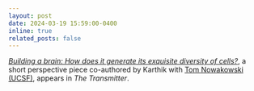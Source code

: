```yaml
---
layout: post
date: 2024-03-19 15:59:00-0400
inline: true
related_posts: false
---
```


<i>[Building a brain: How does it generate its exquisite diversity of cells?](https://www.thetransmitter.org/defining-cell-types/building-a-brain-how-does-it-generate-its-exquisite-diversity-of-cells/)</i>, a short perspective piece co-authored by Karthik with [Tom Nowakowski (UCSF)](https://nowakowski-lab.squarespace.com/about), appears in <i>The Transmitter</i>.
